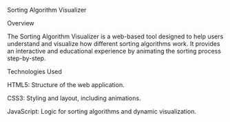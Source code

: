Sorting Algorithm Visualizer

Overview

The Sorting Algorithm Visualizer is a web-based tool designed to help users understand and visualize how different sorting algorithms work. It provides an interactive and educational experience by animating the sorting process step-by-step.

Technologies Used

HTML5: Structure of the web application.

CSS3: Styling and layout, including animations.

JavaScript: Logic for sorting algorithms and dynamic visualization.

